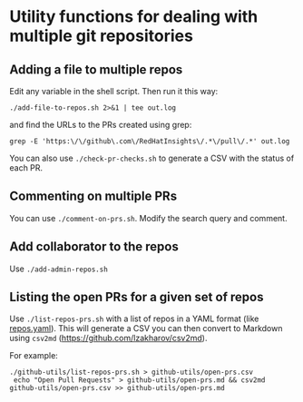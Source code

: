# Utility functions for dealing with multiple git repositories

## Adding a file to multiple repos

Edit any variable in the shell script. Then run it this way:

```shell
./add-file-to-repos.sh 2>&1 | tee out.log
```

and find the URLs to the PRs created using grep:

```shell
grep -E 'https:\/\/github\.com\/RedHatInsights\/.*\/pull\/.*' out.log
```

You can also use `./check-pr-checks.sh` to generate a CSV with the status of each PR.

## Commenting on multiple PRs

You can use `./comment-on-prs.sh`. Modify the search query and comment.

## Add collaborator to the repos

Use `./add-admin-repos.sh`

## Listing the open PRs for a given set of repos

Use `./list-repos-prs.sh` with a list of repos in a YAML format (like
[repos.yaml](../ansible-utils/playbooks/vars/repos.yaml)). This will generate
a CSV you can then convert to Markdown using `csv2md`
(https://github.com/lzakharov/csv2md).

For example:

```
./github-utils/list-repos-prs.sh > github-utils/open-prs.csv
 echo "Open Pull Requests" > github-utils/open-prs.md && csv2md github-utils/open-prs.csv >> github-utils/open-prs.md
```